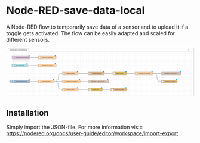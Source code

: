 # Node-RED-save-data-local
A Node-RED flow to temporarily save data of a sensor and to upload it if a toggle gets activated. The flow can be easily adapted and scaled for different sensors.

![](https://github.com/marcocado/Node-RED-save-data-local/blob/main/flow.png)

## Installation
Simply import the JSON-file. For more information visit:
https://nodered.org/docs/user-guide/editor/workspace/import-export

